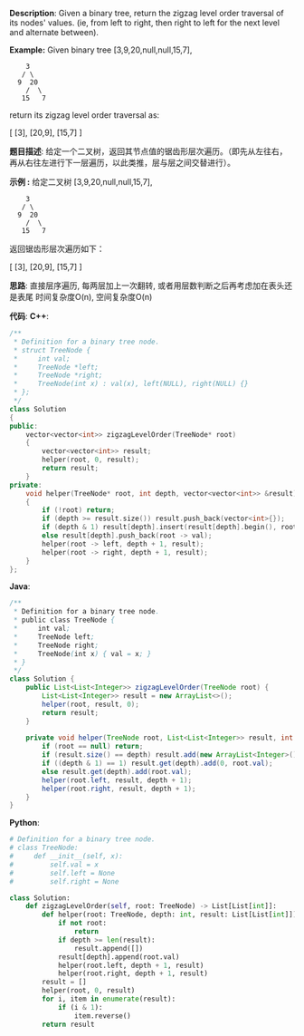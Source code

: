 __Description__:
Given a binary tree, return the zigzag level order traversal of its nodes' values. (ie, from left to right, then right to left for the next level and alternate between).

__Example:__
Given binary tree [3,9,20,null,null,15,7],
```
    3
   / \
  9  20
    /  \
   15   7
```
return its zigzag level order traversal as:

[
  [3],
  [20,9],
  [15,7]
]

__题目描述__:
给定一个二叉树，返回其节点值的锯齿形层次遍历。（即先从左往右，再从右往左进行下一层遍历，以此类推，层与层之间交替进行）。

__示例 :__
给定二叉树 [3,9,20,null,null,15,7],
```
    3
   / \
  9  20
    /  \
   15   7
```
返回锯齿形层次遍历如下：

[
  [3],
  [20,9],
  [15,7]
]

__思路__:
直接层序遍历, 每两层加上一次翻转, 或者用层数判断之后再考虑加在表头还是表尾
时间复杂度O(n), 空间复杂度O(n)

__代码__:
__C++__:
```C++
/**
 * Definition for a binary tree node.
 * struct TreeNode {
 *     int val;
 *     TreeNode *left;
 *     TreeNode *right;
 *     TreeNode(int x) : val(x), left(NULL), right(NULL) {}
 * };
 */
class Solution 
{
public:
    vector<vector<int>> zigzagLevelOrder(TreeNode* root) 
    {
        vector<vector<int>> result;
        helper(root, 0, result);
        return result;
    }
private:
    void helper(TreeNode* root, int depth, vector<vector<int>> &result)
    {
        if (!root) return;
        if (depth >= result.size()) result.push_back(vector<int>{});
        if (depth & 1) result[depth].insert(result[depth].begin(), root -> val);
        else result[depth].push_back(root -> val);
        helper(root -> left, depth + 1, result);
        helper(root -> right, depth + 1, result);
    }
};
```

__Java__:
```Java
/**
 * Definition for a binary tree node.
 * public class TreeNode {
 *     int val;
 *     TreeNode left;
 *     TreeNode right;
 *     TreeNode(int x) { val = x; }
 * }
 */
class Solution {
    public List<List<Integer>> zigzagLevelOrder(TreeNode root) {
        List<List<Integer>> result = new ArrayList<>();
        helper(root, result, 0);
        return result;
    }
    
    private void helper(TreeNode root, List<List<Integer>> result, int depth) {
        if (root == null) return;
        if (result.size() == depth) result.add(new ArrayList<Integer>());
        if ((depth & 1) == 1) result.get(depth).add(0, root.val);
        else result.get(depth).add(root.val);
        helper(root.left, result, depth + 1);
        helper(root.right, result, depth + 1);
    }
}
```

__Python__:
```Python
# Definition for a binary tree node.
# class TreeNode:
#     def __init__(self, x):
#         self.val = x
#         self.left = None
#         self.right = None

class Solution:
    def zigzagLevelOrder(self, root: TreeNode) -> List[List[int]]:
        def helper(root: TreeNode, depth: int, result: List[List[int]]) -> None:
            if not root:
                return
            if depth >= len(result):
                result.append([])
            result[depth].append(root.val)
            helper(root.left, depth + 1, result)
            helper(root.right, depth + 1, result)
        result = []
        helper(root, 0, result)
        for i, item in enumerate(result):
            if (i & 1):
                item.reverse()
        return result
```